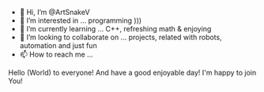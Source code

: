 - 👋 Hi, I’m @ArtSnakeV
- 👀 I’m interested in ... programming )))
- 🌱 I’m currently learning ... C++, refreshing math & enjoying
- 💞️ I’m looking to collaborate on ... projects, related with robots, automation and just fun
- 📫 How to reach me ... 

Hello (World) to everyone! And have a good enjoyable day! I'm happy to join You!

<!---
ArtSnakeV/ArtSnakeV is a ✨ special ✨ repository because its `README.md` (this file) appears on your GitHub profile.
You can click the Preview link to take a look at your changes.
--->
